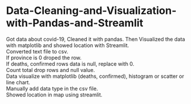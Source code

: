 # Data-Cleaning-and-Visualization-with-Pandas-and-Streamlit
Got data about covid-19, Cleaned it with pandas. Then Visualized the data with matplotlib and showed location with Streamlit.</br>
Converted text file to csv.</br>
If province is 0 droped the row.</br>
If deaths, confirmed rows data is null, replace with 0.</br>
Count total drop rows and null value.</br>
Data visualize with matplotlib (deaths, confirmed), histogram or scatter or line chart.</br>
Manually add data type in the csv file.</br>
Showed location in map using streamlit.

